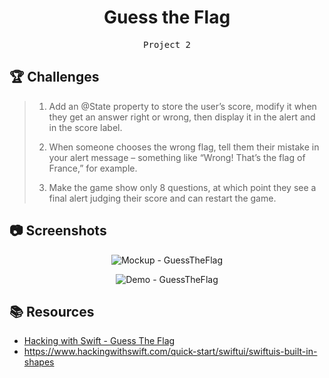 <div align="center">
  <h1>Guess the Flag</h1>
  <samp>Project 2</samp>
  <br/>
</div>

## 🏆 Challenges

> 1. Add an @State property to store the user’s score, modify it when they get an answer right or wrong, then display it in the alert and in the score label.
>
> 2. When someone chooses the wrong flag, tell them their mistake in your alert message – something like “Wrong! That’s the flag of France,” for example.
>
> 3. Make the game show only 8 questions, at which point they see a final alert judging their score and can restart the game.

## 📷 Screenshots

<div align="center">

![Mockup - GuessTheFlag](https://github.com/Hoon94/100-Days-of-SwiftUI/assets/43189761/19163976-a24e-4dd0-9435-913ecf3633c6)

![Demo - GuessTheFlag](./_Screenshots/Demo%20-%20GuessTheFlag.gif)

</div>

## 📚 Resources

- [Hacking with Swift - Guess The Flag](https://www.hackingwithswift.com/books/ios-swiftui/guess-the-flag-wrap-up)
- https://www.hackingwithswift.com/quick-start/swiftui/swiftuis-built-in-shapes
